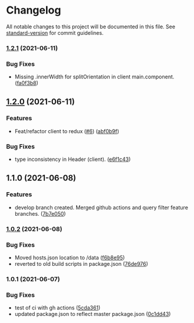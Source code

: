 # Changelog

All notable changes to this project will be documented in this file. See [standard-version](https://github.com/conventional-changelog/standard-version) for commit guidelines.

### [1.2.1](https://github.com/tv2/sofie-health-monitor/compare/v1.2.0...v1.2.1) (2021-06-11)


### Bug Fixes

* Missing .innerWidth for splitOrientation in client main.component. ([fa0f3b8](https://github.com/tv2/sofie-health-monitor/commit/fa0f3b8551e181c54dbabe42bb9869d39046bcc1))

## [1.2.0](https://github.com/tv2/sofie-health-monitor/compare/v1.1.0...v1.2.0) (2021-06-11)


### Features

* Feat/refactor client to redux ([#6](https://github.com/tv2/sofie-health-monitor/issues/6)) ([abf0b9f](https://github.com/tv2/sofie-health-monitor/commit/abf0b9f6f599773fecb5aeaebe2f2a14c43a685a))


### Bug Fixes

* type inconsistency in Header (client). ([e6f1c43](https://github.com/tv2/sofie-health-monitor/commit/e6f1c43206d1a7e451018db0d3300451ddf5ea75))

## 1.1.0 (2021-06-08)


### Features

* develop branch created. Merged github actions and query filter feature branches. ([7b7e050](https://github.com/tv2/sofie-health-monitor/commit/7b7e050fe8767012f765ed9a628a75fefa555698))

### [1.0.2](https://github.com/tv2/sofie-health-monitor/compare/v1.0.1...v1.0.2) (2021-06-08)


### Bug Fixes

* Moved hosts.json location to /data ([f6b8e95](https://github.com/tv2/sofie-health-monitor/commit/f6b8e95c258a683545c237e6c05b52ebcdc012de))
* reverted to old build scripts in package.json ([76de976](https://github.com/tv2/sofie-health-monitor/commit/76de9768b9dfa40cbb75dfcc18763585fe7c9876))

### 1.0.1 (2021-06-07)


### Bug Fixes

* test of ci with gh actions ([5cda361](https://github.com/tv2/sofie-health-monitor/commit/5cda361133a5b7d272e6513017db42e45f6be305))
* updated package.json to reflect master package.json ([0c1dd43](https://github.com/tv2/sofie-health-monitor/commit/0c1dd43e7dbc75f339c80a9d538b906f9159593c))
